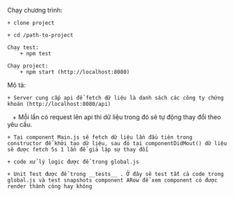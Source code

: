 Chạy chương trình:

    + clone project
    
    + cd /path-to-project
    
    Chạy test: 
        + npm test
        
    Chạy project:
        + npm start (http://localhost:8080)

Mô tả: 

    + Server cung cấp api để fetch dữ liệu là danh sách các công ty chứng khoán (http://localhost:8080/api)
    
    + Mỗi lần có request lên api thì dữ liệu trong đó sẽ tự động thay đổi theo yêu cầu.
    
    + Tại component Main.js sẽ fetch dữ liệu lần đầu tiên trong constructor để khởi tạo dữ liệu, sau đó tại componentDidMout() dữ liệu sẽ được fetch 5s 1 lần để giả lập sự thay đổi 
    
    + code xử lý logic được để trong global.js
    
    + Unit Test được để trong __tests__ . Ở đây sẽ test tất cả code trong global.js và test snapshots component ARow để xem component có được render thành công hay không
